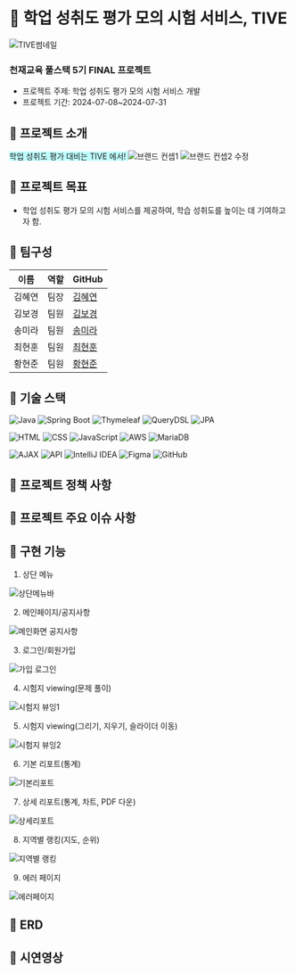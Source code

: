 
# 🌊 학업 성취도 평가 모의 시험 서비스, TIVE
![TIVE썸네일](https://github.com/user-attachments/assets/a918f2e5-faa5-4d17-a9b3-792e4918667e)

### 천재교육 풀스택 5기 FINAL 프로젝트
 - 프로젝트 주제: 학업 성취도 평가 모의 시험 서비스 개발
 - 프로젝트 기간: 2024-07-08~2024-07-31

## 🐚 프로젝트 소개
 <span style="background-color:#C0FFFF"> 학업 성취도 평가 대비는 TIVE 에서! </span>
![브랜드 컨셉1](https://github.com/user-attachments/assets/dbb6e833-74ab-4d78-9840-7540caf4ad28)
![브랜드 컨셉2 수정](https://github.com/user-attachments/assets/7f2fc92d-a303-4b5d-a545-77e75ba1c741)


## 🐚 프로젝트 목표
- 학업 성취도 평가 모의 시험 서비스를 제공하여, 학습 성취도를 높이는 데 기여하고자 함.

## 🐚 팀구성

| 이름 | 역할 | GitHub |
|------|------|--------|
| 김혜연 | 팀장 | [김혜연](https://github.com/loveyrooney) |
| 김보경 | 팀원 | [김보경](https://github.com/ppodaejang) |
| 송미라 | 팀원 | [송미라](https://github.com/mummyyyyy) |
| 최현훈 | 팀원 | [최현훈](https://github.com/tongueEye) |
| 황현준 | 팀원 | [황현준](https://github.com/skd9712) |

                  

## 🐚 기술 스택

![Java](https://img.shields.io/badge/Java-ED8B00?style=for-the-badge&logo=java&logoColor=white)
![Spring Boot](https://img.shields.io/badge/Spring%20Boot-6DB33F?style=for-the-badge&logo=Spring%20Boot&logoColor=white)
![Thymeleaf](https://img.shields.io/badge/Thymeleaf-005F0F?style=for-the-badge&logo=Thymeleaf&logoColor=white)
![QueryDSL](https://img.shields.io/badge/QueryDSL-339933?style=for-the-badge&logo=QueryDSL&logoColor=white)
![JPA](https://img.shields.io/badge/JPA-007396?style=for-the-badge&logo=JPA&logoColor=white)

![HTML](https://img.shields.io/badge/HTML-E34F26?style=for-the-badge&logo=html5&logoColor=white)
![CSS](https://img.shields.io/badge/CSS-1572B6?style=for-the-badge&logo=css3&logoColor=white)
![JavaScript](https://img.shields.io/badge/JavaScript-F7DF1E?style=for-the-badge&logo=javascript&logoColor=black)
![AWS](https://img.shields.io/badge/AWS-232F3E?style=for-the-badge&logo=amazon-aws&logoColor=white)
![MariaDB](https://img.shields.io/badge/MariaDB-003545?style=for-the-badge&logo=mariadb&logoColor=white)

![AJAX](https://img.shields.io/badge/AJAX-5A29E4?style=for-the-badge&logo=ajax&logoColor=white)
![API](https://img.shields.io/badge/API-0052CC?style=for-the-badge&logo=api&logoColor=white)
![IntelliJ IDEA](https://img.shields.io/badge/IntelliJ_IDEA-000000?style=for-the-badge&logo=intellij-idea&logoColor=white)
![Figma](https://img.shields.io/badge/Figma-F24E1E?style=for-the-badge&logo=figma&logoColor=white)
![GitHub](https://img.shields.io/badge/GitHub-181717?style=for-the-badge&logo=github&logoColor=white)


## 🐚 프로젝트 정책 사항



## 🐚 프로젝트 주요 이슈 사항



## 🐚 구현 기능   

1. 상단 메뉴
   
![상단메뉴바](https://github.com/user-attachments/assets/086bab3f-129b-4fcb-9cb4-8a9bf776dd6a)

2. 메인페이지/공지사항
   
![메인화면 공지사항](https://github.com/user-attachments/assets/03aff024-4e72-4ee3-acfc-4d501a803f9f)

3. 로그인/회원가입
   
![가입 로그인](https://github.com/user-attachments/assets/e0bc3a47-43ed-4d45-8899-53ed85c3524a)

4. 시험지 viewing(문제 풀이)
   
![시험지 뷰잉1](https://github.com/user-attachments/assets/bbf3e2be-6738-45f6-80bc-bfcd49447435)

5. 시험지 viewing(그리기, 지우기, 슬라이더 이동)
    
![시험지 뷰잉2](https://github.com/user-attachments/assets/c3a2ffac-24a2-45bf-8622-2f6005c06747)

6. 기본 리포트(통계)
    
![기본리포트](https://github.com/user-attachments/assets/9ed9af03-9a49-49b8-8756-d606a116505a)
   
7. 상세 리포트(통계, 차트, PDF 다운)
    
![상세리포트](https://github.com/user-attachments/assets/11a34cdc-fabb-4e21-a6fc-af4d167ac005)

8. 지역별 랭킹(지도, 순위)
    
![지역별 랭킹](https://github.com/user-attachments/assets/65efa556-2491-40cc-a550-dec7840def97)

9. 에러 페이지
    
![에러페이지 ](https://github.com/user-attachments/assets/d679ed39-3241-4726-9212-40ade916efef)


## 🐚 ERD






## 🐚 시연영상



